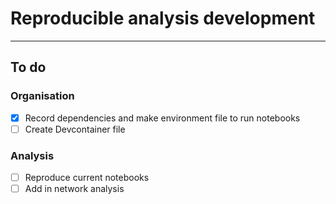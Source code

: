 # Reproducible analysis development



---

## To do

### Organisation

- [X] Record dependencies and make environment file to run notebooks
- [ ] Create Devcontainer file

### Analysis

- [ ] Reproduce current notebooks
- [ ] Add in network analysis